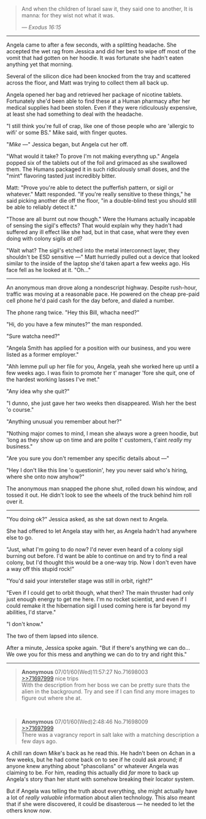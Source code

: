 > And when the children of Israel saw it, they said one to another, It is manna: for they wist not what it was.
> 
> _&mdash; Exodus 16:15_

--------

Angela came to after a few seconds, with a splitting headache.
She accepted the wet rag from Jessica and did her best to wipe off most of the vomit that had gotten on her hoodie.
It was fortunate she hadn't eaten anything yet that morning.

Several of the silicon dice had been knocked from the tray and scattered across the floor, and Matt was trying to collect them all back up.

Angela opened her bag and retrieved her package of nicotine tablets.
Fortunately she'd been able to find these at a Human pharmacy after her medical supplies had been stolen.
Even if they were ridiculously expensive, at least she had something to deal with the headache.

"I still think you're full of crap, like one of those people who are 'allergic to wifi' or some BS." Mike said, with finger quotes.

"_Mike_ &mdash;" Jessica began, but Angela cut her off.

"What would it take? To prove I'm not making everythng up."
Angela popped six of the tablets out of the foil and grimaced as she swallowed them.
The Humans packaged it in such ridiculously small doses, and the "mint" flavoring tasted just incredibly bitter.

Matt: "Prove you're able to detect the pufferfish pattern, or sigil or whatever." Matt responded.
"If you're really sensitive to these things," he said picking another die off the floor, "in a double-blind test you should still be able to reliably detect it."

"Those are all burnt out now though."
Were the Humans actually incapable of sensing the sigil's effects?
That would explain why they hadn't had suffered any ill effect like she had, but in that case, what were they even doing with colony sigils _at all_?

"Wait what? The sigil's etched into the metal interconnect layer, they shouldn't be ESD sensitive &mdash;"
Matt hurriedly pulled out a device that looked similar to the inside of the laptop she'd taken apart a few weeks ago.
His face fell as he looked at it. "Oh..."

--------

An anonymous man drove along a nondescript highway.
Despite rush-hour, traffic was moving at a reasonable pace.
He powered on the cheap pre-paid cell phone he'd paid cash for the day before, and dialed a number.

The phone rang twice. "Hey this Bill, whacha need?"

"Hi, do you have a few minutes?" the man responded.

"Sure watcha need?"

"Angela Smith has applied for a position with our business, and you were listed as a former employer."

"Ahh lemme pull up her file for you, Angela, yeah she worked here up until a few weeks ago.
I was fixin to promote her t' manager 'fore she quit, one of the hardest working lasses I've met."

"Any idea why she quit?"

"I dunno, she just gave her two weeks then disappeared. Wish her the best 'o course."

"Anything unusual you remember about her?"

"Nothing major comes to mind, I mean she always wore a green hoodie, but 'long as they show up on time and are polite t' customers, t'aint _really_ my business."

"Are you sure you don't remember any specific details about &mdash;" 

"Hey I don't like this line 'o questionin', hey you never said who's hiring, where she onto now anyhow?"

The anonymous man snapped the phone shut, rolled down his window, and tossed it out.
He didn't look to see the wheels of the truck behind him roll over it.

--------

"You doing ok?" Jessica asked, as she sat down next to Angela.

She had offered to let Angela stay with her, as Angela hadn't had anywhere else to go.

"Just, what I'm going to do now?
I'd never even heard of a colony sigil burning out before.
I'd want be able to continue on and try to find a real colony, but I'd thought this would be a one-way trip.
Now I don't even have a way off this stupid rock!"

"You'd said your intersteller stage was still in orbit, right?"

"Even if I could get to orbit though, what then?
The main thruster had only just enough energy to get me here.
I'm no rocket scientist, and even if I could remake it the hibernation sigil I used coming here is far beyond my abilities, I'd starve."

"I don't know."

The two of them lapsed into silence.

After a minute, Jessica spoke again.
"But if there's anything we can do...
We owe you for this mess and anything we can do to try and right this."

--------

> **Anonymous** 07/01/60(Wed)11:57:27 No.71698003  
> [>>71697999](http://boards.4chan.org/sci/71696998#p71697999) nice trips  
> With the description from her boss we can be pretty sure thats the alien in the background.
> Try and see if I can find any more images to figure out where she at.

&nbsp;  
> **Anonymous** 07/01/60(Wed)2:48:46 No.71698009  
> [>>71697999](http://boards.4chan.org/sci/71696998#p71697999)  
> There was a vagrancy report in salt lake with a matching description a few days ago.

A chill ran down Mike's back as he read this.
He hadn't been on 4chan in a few weeks, but he had come back on to see if he could ask around; if anyone knew anything about "phascolians" or whatever Angela was claiming to be.
For him, reading this actually did _far_ more to back up Angela's story than her stunt with somehow breaking their locator system.

But if Angela was telling the truth about everything, she might actually have a lot of _really valuable_ information about alien technology.
This also meant that if she were discovered, it could be disasterous &mdash; he needed to let the others know _now_.

[quintessence]: https://en.wikipedia.org/wiki/Quintessence_(physics)
[darkenergy]: https://en.wikipedia.org/wiki/Dark_energy
